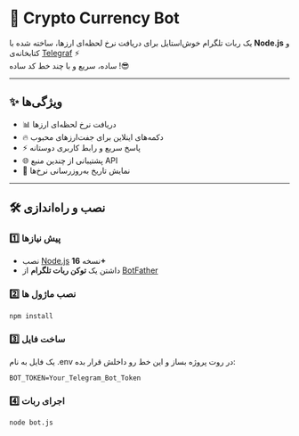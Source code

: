 # 💱 Crypto Currency Bot

یک ربات تلگرام خوش‌استایل برای دریافت نرخ لحظه‌ای ارزها، ساخته شده با **Node.js** و کتابخانه‌ی [Telegraf](https://telegraf.js.org) ⚡  
ساده، سریع و با چند خط کد ساده !😎

---

## ✨ ویژگی‌ها
- 📊 دریافت نرخ لحظه‌ای ارزها
- 🔥 دکمه‌های اینلاین برای جفت‌ارزهای محبوب
- ⚡ پاسخ سریع و رابط کاربری دوستانه
- 🌐 پشتیبانی از چندین منبع API
- 📅 نمایش تاریخ به‌روزرسانی نرخ‌ها

---

## 🛠 نصب و راه‌اندازی

### 1️⃣ پیش‌ نیازها

- نصب [Node.js](https://nodejs.org) نسخه **16+**
- داشتن یک **توکن ربات تلگرام** از [BotFather](https://t.me/BotFather)

### 2️⃣ نصب ماژول ها
```
npm install
```
### 3️⃣ ساخت فایل
یک فایل به نام .env در روت پروژه بساز و این خط رو داخلش قرار بده:
```
BOT_TOKEN=Your_Telegram_Bot_Token
```
### 4️⃣ اجرای ربات
```
node bot.js
```
